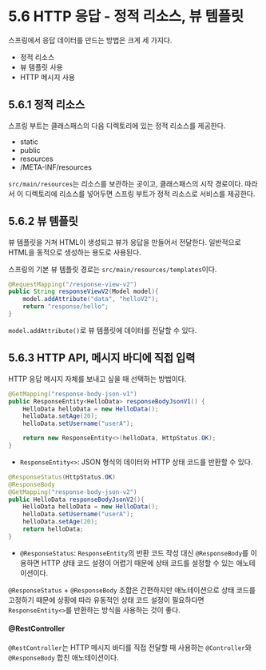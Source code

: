 # 5.6 HTTP 응답 - 정적 리소스, 뷰 템플릿

스프링에서 응답 데이터를 만드는 방법은 크게 세 가지다.

- 정적 리소스
- 뷰 템플릿 사용
- HTTP 메시지 사용

## 5.6.1 정적 리소스

스프링 부트는 클래스패스의 다음 디렉토리에 있는 정적 리소스를 제공한다.

- static
- public
- resources
- /META-INF/resources

`src/main/resources`는 리소스를 보관하는 곳이고, 클래스패스의 시작 경로이다.
따라서 이 디렉토리에 리소스를 넣어두면 스프링 부트가 정적 리소스로 서비스를 제공한다.

## 5.6.2 뷰 템플릿

뷰 템플릿을 거쳐 HTML이 생성되고 뷰가 응답을 만들어서 전달한다.
일반적으로 HTML을 동적으로 생성하는 용도로 사용된다.

스프링의 기본 뷰 템플릿 경로는 `src/main/resources/templates`이다.

```java
@RequestMapping("/response-view-v2")
public String responseViewV2(Model model){
    model.addAttribute("data", "helloV2");
    return "response/hello";
}
```

`model.addAttribute()`로 뷰 템플릿에 데이터를 전달할 수 있다.

## 5.6.3 HTTP API, 메시지 바디에 직접 입력

HTTP 응답 메시지 자체를 보내고 싶을 때 선택하는 방법이다.

```java
@GetMapping("response-body-json-v1")
public ResponseEntity<HelloData> responseBodyJsonV1() {
    HelloData helloData = new HelloData();
    helloData.setAge(20);
    helloData.setUsername("userA");

    return new ResponseEntity<>(helloData, HttpStatus.OK);
}
```

- `ResponseEntity<>`: JSON 형식의 데이터와 HTTP 상태 코드를 반환할 수 있다.


```java
@ResponseStatus(HttpStatus.OK)
@ResponseBody
@GetMapping("response-body-json-v2")
public HelloData responseBodyJsonV2(){
    HelloData helloData = new HelloData();
    helloData.setUsername("userA");
    helloData.setAge(20);
    return helloData;
}
```

- `@ResponseStatus`: `ResponseEntity`의 반환 코드 작성 대신 `@ResponseBody`를 이용하면 HTTP 상태 코드 설정이 어렵기 때문에 상태 코드를
설정할 수 있는 애노테이션이다.

`@ResponseStatus` + `@ResponseBody` 조합은 간편하지만 애노테이션으로 상태 코드를 고정하기 때문에 상황에 따라 유동적인 상태 코드 설정이
필요하다면 `ResponseEntity<>`를 반환하는 방식을 사용하는 것이 좋다.

#### @RestController

`@RestController`는 HTTP 메시지 바디를 직접 전달할 때 사용하는 `@Controller`와 `@ResponseBody` 합친 애노테이션이다.
